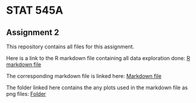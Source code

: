# STAT 545A

## Assignment 2

This repository contains all files for this assignment.

Here is a link to the R markdown file containing all data exploration done: [R markdown file](https://github.com/STAT545-UBC-students/hw02-curtis77/blob/master/Gapminder-Exploration.Rmd)

The corresponding markdown file is linked here: [Markdown file](https://github.com/STAT545-UBC-students/hw02-curtis77/blob/master/Gapminder-Exploration.md)

The folder linked here contains the any plots used in the markdown file as png files: [Folder](https://github.com/STAT545-UBC-students/hw02-curtis77/blob/master/Gapminder-Exploration_files/figure-html)